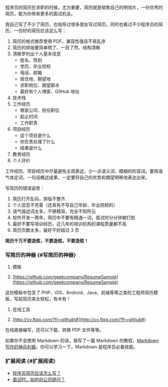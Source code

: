 程序员的简历在求职的时候，尤为重要，简历就是销售自己的明信片，一份优秀的简历，能为你带来更多的面试机会。

我自己写了不少了简历，也指导过很多朋友写过简历，同时也看过不少程序员的简历，一份好的简历应该这么写：

1. 简历的格式推荐使用 PDF，兼容性强且不易乱序
2. 简历的排版要简单明了、一目了然、结构清晰
3. 清晰罗列出个人基本信息
   * 姓名、性别
   * 学历、毕业院校
   * 电话、邮箱
   * 居住地、期望地
   * 求职岗位、期望薪水
   * 最好有个人博客、GitHub 地址
4. 技术栈
5. 工作经历
   * 哪家公司、担任职位
   * 起止时间
   * 工作职责
6. 项目经历
   * 这个项目是什么
   * 你负责处理了什么
   * 结果是什么
7. 教育经历
8. 个人评价

工作经历、项目经历中尽量避免主观表述，少一点语义词、模糊的形容词，要用语气肯定词，一句话概述成果，一定要将自己的优势和期望明晰地表达出来。

写简历的错误姿势：

1. 简历打开乱码，排版不整齐
2. 个人信息不完善（还真有不写自己年龄、毕业院校的）
3. 语气描述词太多，不够精简，完全不知所云
4. 软件开发一两年，简历中不要有精通一词，面试时分分钟被打脸
5. 最好不要写培训经历，近几年的培训机构的课程质量都不高
6. 简历页数太多，最好不好超过 3 页

**简历千万不要造假，不要造假，不要造假！**

### 写简历的神器 {#写简历的神器}

1. 模板

2. [https://github.com/geekcompany/ResumeSample](https://github.com/geekcompany/ResumeSample)

这份模板中包含了 PHP、iOS、Android、Java、前端等等之类的工程师简历模板，写起简历来太轻松，有木有！

1. 在线工具

2. [http://cv.ftqq.com/?fr=github\#](http://cv.ftqq.com/?fr=github#)

在线直接编写，还可以下载、转换 PDF 文件等等。

如果你不会使用 Markdown 的话，我写了一篇 Markdown 的教程，[Markdown 写作的神兵利器](https://www.jianshu.com/p/9f900104f17c)，你可以学习一下，Markdown 是程序员必备技能。

### 扩展阅读 {#扩展阅读}

* [程序员简历应该怎么写？](https://www.zhihu.com/question/25002833)
* [面试时，如何向公司提问？](http://www.ruanyifeng.com/blog/2012/08/questions_you_need_to_ask_in_an_interview.html)



